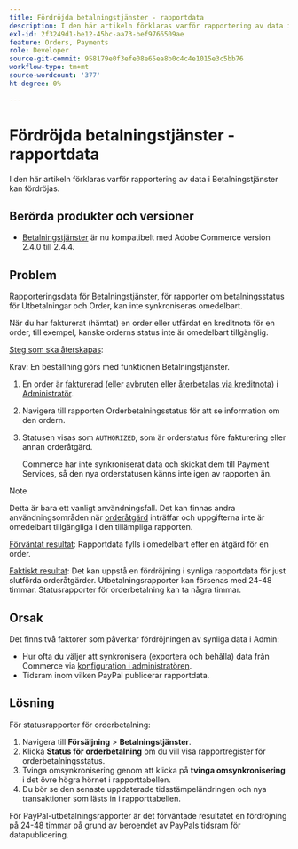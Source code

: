 ```yaml
---
title: Fördröjda betalningstjänster - rapportdata
description: I den här artikeln förklaras varför rapportering av data i Betalningstjänster kan fördröjas.
exl-id: 2f3249d1-be12-45bc-aa73-bef9766509ae
feature: Orders, Payments
role: Developer
source-git-commit: 958179e0f3efe08e65ea8b0c4c4e1015e3c5bb76
workflow-type: tm+mt
source-wordcount: '377'
ht-degree: 0%

---
```


# Fördröjda betalningstjänster - rapportdata

I den här artikeln förklaras varför rapportering av data i Betalningstjänster kan fördröjas.

## Berörda produkter och versioner

* [Betalningstjänster](https://marketplace.magento.com/magento-payment-services.html) är nu kompatibelt med Adobe Commerce version 2.4.0 till 2.4.4.

## Problem

Rapporteringsdata för Betalningstjänster, för rapporter om betalningsstatus för Utbetalningar och Order, kan inte synkroniseras omedelbart.

När du har fakturerat (hämtat) en order eller utfärdat en kreditnota för en order, till exempel, kanske orderns status inte är omedelbart tillgänglig.

<u>Steg som ska återskapas</u>:

Krav: En beställning görs med funktionen Betalningstjänster.

1. En order är [fakturerad](https://docs.magento.com/user-guide/sales/invoice-create.html) (eller [avbruten](https://docs.magento.com/user-guide/sales/order-update.html#cancel-a-pending-order) eller [återbetalas via kreditnota](https://docs.magento.com/user-guide/sales/credit-memos.html)) i [Administratör](https://docs.magento.com/user-guide/stores/admin.html).
1. Navigera till rapporten Orderbetalningsstatus för att se information om den ordern.
1. Statusen visas som `AUTHORIZED`, som är orderstatus före fakturering eller annan orderåtgärd.

   Commerce har inte synkroniserat data och skickat dem till Payment Services, så den nya orderstatusen känns inte igen av rapporten än.

>[!NOTE]
>
>Detta är bara ett vanligt användningsfall. Det kan finnas andra användningsområden när [orderåtgärd](https://docs.magento.com/user-guide/sales/order-actions.html) inträffar och uppgifterna inte är omedelbart tillgängliga i den tillämpliga rapporten.

<u>Förväntat resultat</u>: Rapportdata fylls i omedelbart efter en åtgärd för en order.

<u>Faktiskt resultat</u>: Det kan uppstå en fördröjning i synliga rapportdata för just slutförda orderåtgärder. Utbetalningsrapporter kan försenas med 24-48 timmar. Statusrapporter för orderbetalning kan ta några timmar.

## Orsak

Det finns två faktorer som påverkar fördröjningen av synliga data i Admin:

* Hur ofta du väljer att synkronisera (exportera och behålla) data från Commerce via [konfiguration i administratören](https://experienceleague.adobe.com/docs/commerce-merchant-services/payment-services/configure/configure-admin.html).
* Tidsram inom vilken PayPal publicerar rapportdata.

## Lösning

För statusrapporter för orderbetalning:

1. Navigera till **Försäljning** > **Betalningstjänster**.
1. Klicka **Status för orderbetalning** om du vill visa rapportregister för orderbetalningsstatus.
1. Tvinga omsynkronisering genom att klicka på **tvinga omsynkronisering** i det övre högra hörnet i rapporttabellen.
1. Du bör se den senaste uppdaterade tidsstämpeländringen och nya transaktioner som lästs in i rapporttabellen.

För PayPal-utbetalningsrapporter är det förväntade resultatet en fördröjning på 24-48 timmar på grund av beroendet av PayPals tidsram för datapublicering.
